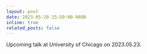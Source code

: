 ```yaml
---
layout: post
date: 2023-05-20 15:59:00-0400
inline: true
related_posts: false
---
```


Upcoming talk at University of Chicago on 2023.05.23.
